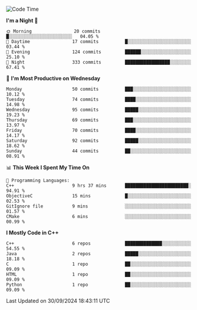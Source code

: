 <!--START_SECTION:waka-->
![Code Time](http://img.shields.io/badge/Code%20Time-54%20hrs%2023%20mins-blue)

**I'm a Night 🦉** 

```text
🌞 Morning                20 commits          █░░░░░░░░░░░░░░░░░░░░░░░░   04.05 % 
🌆 Daytime                17 commits          █░░░░░░░░░░░░░░░░░░░░░░░░   03.44 % 
🌃 Evening                124 commits         ██████░░░░░░░░░░░░░░░░░░░   25.10 % 
🌙 Night                  333 commits         █████████████████░░░░░░░░   67.41 % 
```
📅 **I'm Most Productive on Wednesday** 

```text
Monday                   50 commits          ███░░░░░░░░░░░░░░░░░░░░░░   10.12 % 
Tuesday                  74 commits          ████░░░░░░░░░░░░░░░░░░░░░   14.98 % 
Wednesday                95 commits          █████░░░░░░░░░░░░░░░░░░░░   19.23 % 
Thursday                 69 commits          ███░░░░░░░░░░░░░░░░░░░░░░   13.97 % 
Friday                   70 commits          ████░░░░░░░░░░░░░░░░░░░░░   14.17 % 
Saturday                 92 commits          █████░░░░░░░░░░░░░░░░░░░░   18.62 % 
Sunday                   44 commits          ██░░░░░░░░░░░░░░░░░░░░░░░   08.91 % 
```


📊 **This Week I Spent My Time On** 

```text
💬 Programming Languages: 
C++                      9 hrs 37 mins       ████████████████████████░   94.91 % 
ObjectiveC               15 mins             █░░░░░░░░░░░░░░░░░░░░░░░░   02.53 % 
GitIgnore file           9 mins              ░░░░░░░░░░░░░░░░░░░░░░░░░   01.57 % 
CMake                    6 mins              ░░░░░░░░░░░░░░░░░░░░░░░░░   00.99 % 
```

**I Mostly Code in C++** 

```text
C++                      6 repos             ██████████████░░░░░░░░░░░   54.55 % 
Java                     2 repos             █████░░░░░░░░░░░░░░░░░░░░   18.18 % 
C                        1 repo              ██░░░░░░░░░░░░░░░░░░░░░░░   09.09 % 
HTML                     1 repo              ██░░░░░░░░░░░░░░░░░░░░░░░   09.09 % 
Python                   1 repo              ██░░░░░░░░░░░░░░░░░░░░░░░   09.09 % 
```




 Last Updated on 30/09/2024 18:43:11 UTC
<!--END_SECTION:waka-->
